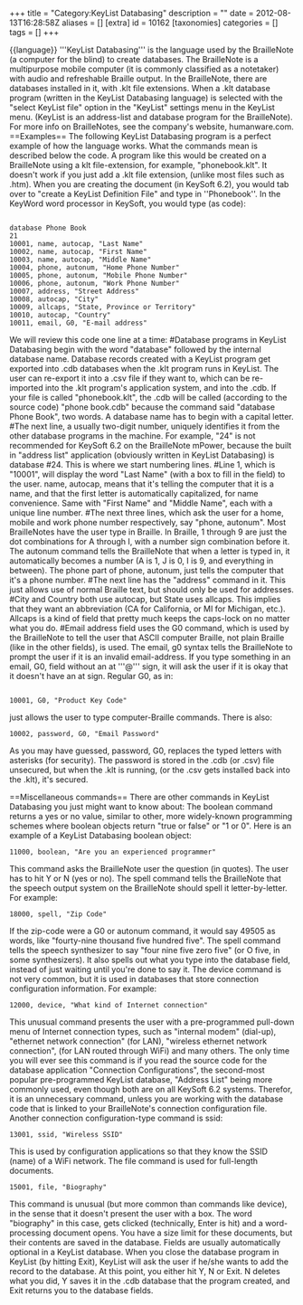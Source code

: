 +++
title = "Category:KeyList Databasing"
description = ""
date = 2012-08-13T16:28:58Z
aliases = []
[extra]
id = 10162
[taxonomies]
categories = []
tags = []
+++

{{language}}
'''KeyList Databasing''' is the language used by the BrailleNote (a computer for the blind) to create databases. The BrailleNote is a multipurpose mobile computer (it is commonly classified as a notetaker) with audio and refreshable Braille output. In the BrailleNote, there are databases installed in it, with .klt file extensions. When a .klt database program (written in the KeyList Databasing language) is selected with the "select KeyList file" option in the "KeyList" settings menu in the KeyList menu. (KeyList is an address-list and database program for the BrailleNote). For more info on BrailleNotes, see the company's website, humanware.com.
==Examples==
The following KeyList Databasing program is a perfect example of how the language works. What the commands mean is described below the code. A program like this would be created on a BrailleNote using a klt file-extension, for example, "phonebook.klt". It doesn't work if you just add a .klt file extension, (unlike most files such as .htm). When you are creating the document (in KeySoft 6.2), you would tab over to "create a KeyList Definition File" and type in ''Phonebook''. In the KeyWord word processor in KeySoft, you would type (as code):

```keylist

database Phone Book
21
10001, name, autocap, "Last Name"
10002, name, autocap, "First Name"
10003, name, autocap, "Middle Name"
10004, phone, autonum, "Home Phone Number"
10005, phone, autonum, "Mobile Phone Number"
10006, phone, autonum, "Work Phone Number"
10007, address, "Street Address"
10008, autocap, "City"
10009, allcaps, "State, Province or Territory"
10010, autocap, "Country"
10011, email, G0, "E-mail address"
```

We will review this code one line at a time:
#Database programs in KeyList Databasing begin with the word "database" followed by the internal database name. Database records created with a KeyList program get exported into .cdb databases when the .klt program runs in KeyList. The user can re-export it into a .csv file if they want to, which can be re-imported into the .klt program's application system, and into the .cdb. If your file is called "phonebook.klt", the .cdb will be called (according to the source code) "phone book.cdb" because the command said "database Phone Book", two words. A database name has to begin with a capital letter.
#The next line, a usually two-digit number, uniquely identifies it from the other database programs in the machine. For example, "24" is not recommended for KeySoft 6.2 on the BrailleNote mPower, because the built in "address list" application (obviously written in KeyList Databasing) is database #24.
This is where we start numbering lines. 
#Line 1, which is "10001", will display the word "Last Name" (with a box to fill in the field) to the user. name, autocap, means that it's telling the computer that it is a name, and that the first letter is automatically capitalized, for name convenience. Same with "First Name" and "Middle Name", each with a unique line number.
#The next three lines, which ask the user for a home, mobile and work phone number respectively, say "phone, autonum". Most BrailleNotes have the user type in Braille. In Braille, 1 through 9 are just the dot combinations for A through I, with a number sign combination before it. The autonum command tells the BrailleNote that when a letter is typed in, it automatically becomes a number (A is 1, J is 0, I is 9, and everything in between). The phone part of phone, autonum, just tells the computer that it's a phone number.
#The next line has the "address" command in it. This just allows use of normal Braille text, but should only be used for addresses.
#City and Country both use autocap, but State uses allcaps. This implies that they want an abbreviation (CA for California, or MI for Michigan, etc.). Allcaps is a kind of field that pretty much keeps the caps-lock on no matter what you do.
#Email address field uses the G0 command, which is used by the BrailleNote to tell the user that ASCII computer Braille, not plain Braille (like in the other fields), is used. The email, g0 syntax tells the BrailleNote to prompt the user if it is an invalid email-address. If you type something in an email, G0, field without an at '''@''' sign, it will ask the user if it is okay that it doesn't have an at sign. Regular G0, as in:

```keylist

10001, G0, "Product Key Code"
```

just allows the user to type computer-Braille commands. There is also:

```keylist
10002, password, G0, "Email Password"
```

As you may have guessed, password, G0, replaces the typed letters with asterisks (for security). The password is stored in the .cdb (or .csv) file unsecured, but when the .klt is running, (or the .csv gets installed back into the .klt), it's secured.

==Miscellaneous commands==
There are other commands in KeyList Databasing you just might want to know about:
The boolean command returns a yes or no value, similar to other, more widely-known programming schemes where boolean objects return "true or false" or "1 or 0". Here is an example of a KeyList Databasing boolean object:

```keylist
11000, boolean, "Are you an experienced programmer"
```

This command asks the BrailleNote user the question (in quotes). The user has to hit Y or N (yes or no).
The spell command tells the BrailleNote that the speech output system on the BrailleNote should spell it letter-by-letter. For example:

```keylist
18000, spell, "Zip Code"
```

If the zip-code were a G0 or autonum command, it would say 49505 as words, like "fourty-nine thousand five hundred five". The spell command tells the speech synthesizer to say "four nine five zero five" (or O five, in some synthesizers). It also spells out what you type into the database field, instead of just waiting until you're done to say it.
The device command is not very common, but it is used in databases that store connection configuration information. For example:

```keylist
12000, device, "What kind of Internet connection"
```

This unusual command presents the user with a pre-programmed pull-down menu of Internet connection types, such as "internal modem" (dial-up), "ethernet network connection" (for LAN), "wireless ethernet network connection", (for LAN routed through WiFi) and many others. The only time you will ever see this command is if you read the source code for the database application "Connection Configurations", the second-most popular pre-programmed KeyList database, "Address List" being more commonly used, even though both are on all KeySoft 6.2 systems. Therefor, it is an unnecessary command, unless you are working with the database code that is linked to your BrailleNote's connection configuration file.
Another connection configuration-type command is ssid:

```keylist
13001, ssid, "Wireless SSID"
```

This is used by configuration applications so that they know the SSID (name) of a WiFi network.
The file command is used for full-length documents.

```keylist
15001, file, "Biography"
```

This command is unusual (but more common than commands like device), in the sense that it doesn't present the user with a box. The word "biography" in this case, gets clicked (technically, Enter is hit) and a word-processing document opens. You have a size limit for these documents, but their contents are saved in the database.
Fields are usually automatically optional in a KeyList database. When you close the database program in KeyList (by hitting Exit), KeyList will ask the user if he/she wants to add the record to the database. At this point, you either hit Y, N or Exit. N deletes what you did, Y saves it in the .cdb database that the program created, and Exit returns you to the database fields.
